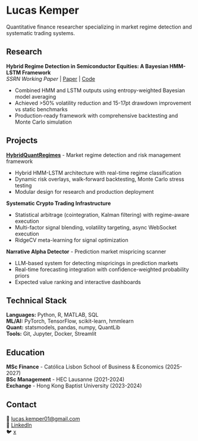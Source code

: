 # Lucas Kemper

Quantitative finance researcher specializing in market regime detection and systematic trading systems.

## Research

**Hybrid Regime Detection in Semiconductor Equities: A Bayesian HMM-LSTM Framework**  
*SSRN Working Paper* | [Paper](https://papers.ssrn.com/sol3/papers.cfm?abstract_id=5366835) | [Code](https://github.com/lucaskemper/hybridquantregimes)

- Combined HMM and LSTM outputs using entropy-weighted Bayesian model averaging
- Achieved >50% volatility reduction and 15-17pt drawdown improvement vs static benchmarks
- Production-ready framework with comprehensive backtesting and Monte Carlo simulation

## Projects

**[HybridQuantRegimes](https://github.com/lucaskemper/hybridquantregimes)** - Market regime detection and risk management framework
- Hybrid HMM-LSTM architecture with real-time regime classification
- Dynamic risk overlays, walk-forward backtesting, Monte Carlo stress testing
- Modular design for research and production deployment

**Systematic Crypto Trading Infrastructure**
- Statistical arbitrage (cointegration, Kalman filtering) with regime-aware execution
- Multi-factor signal blending, volatility targeting, async WebSocket execution
- RidgeCV meta-learning for signal optimization

**Narrative Alpha Detector** - Prediction market mispricing scanner
- LLM-based system for detecting mispricings in prediction markets
- Real-time forecasting integration with confidence-weighted probability priors
- Expected value ranking and interactive dashboards

## Technical Stack

**Languages:** Python, R, MATLAB, SQL  
**ML/AI:** PyTorch, TensorFlow, scikit-learn, hmmlearn  
**Quant:** statsmodels, pandas, numpy, QuantLib  
**Tools:** Git, Jupyter, Docker, Streamlit

## Education

**MSc Finance** - Católica Lisbon School of Business & Economics (2025-2027)  
**BSc Management** - HEC Lausanne (2021-2024)  
**Exchange** - Hong Kong Baptist University (2023-2024)

## Contact

📧 lucas.kemper01@gmail.com  
💼 [LinkedIn](https://www.linkedin.com/in/lucaskemper/)  
🐦 [x](https://x.com/lucaskemperrr)

